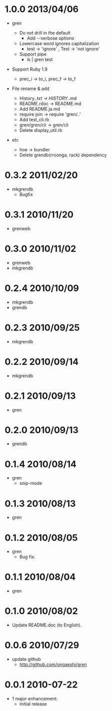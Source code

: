 # 1.0.0 2013/04/06

* gren
  * Do not drill in the default
    * Add --verbose options
  * Lowercase word ignores capitalization
    * test -> 'ignore' , Test -> 'not ignore'
  * Support pipe
    * ls | gren test

* Support Ruby 1.9
  * prec_i -> to_i, prec_f -> to_f

* File rename & add
  * History.*.txt -> HISTORY.*.md
  * README.rdoc -> README.md
  * Add README.ja.md
  * require join -> require 'gren/..'
  * Add test_cli.rb
  * gren/gren/cli -> gren/cli
  * Delete display_util.rb

* etc
  * hoe -> bundler
  * Delete grendb(rroonga, rack) dependency

# 0.3.2 2011/02/20

* mkgrendb
  * Bugfix

# 0.3.1 2010/11/20

* grenweb

# 0.3.0 2010/11/02

* grenweb
* mkgrendb

# 0.2.4 2010/10/09

* mkgrendb
* grendb

# 0.2.3 2010/09/25

* mkgrendb

# 0.2.2 2010/09/14

* mkgrendb

# 0.2.1 2010/09/13

* gren

# 0.2.0 2010/09/13

* grendb

# 0.1.4 2010/08/14

* gren
  * snip-mode

# 0.1.3 2010/08/13

* gren

# 0.1.2 2010/08/05

* gren
  * Bug fix.

# 0.1.1 2010/08/04

* gren

# 0.1.0 2010/08/02

* Update README.doc (to English).

# 0.0.6 2010/07/29

* update github
  * http://github.com/ongaeshi/gren

# 0.0.1 2010-07-22

* 1 major enhancement:
  * Initial release
